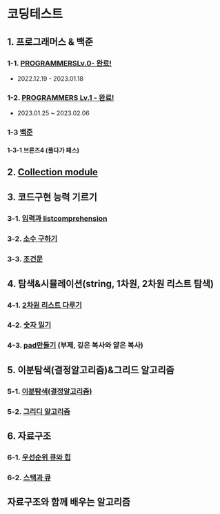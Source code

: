 # 코딩테스트
## 1. 프로그래머스 & 백준
### 1-1. [PROGRAMMERSLv.0- 완료!](https://github.com/potatowon/codingtest/tree/master/programmers_lv0)
- 2022.12.19 - 2023.01.18
### 1-2. [PROGRAMMERS Lv.1 - 완료!](programmerslv1)
- 2023.01.25 ~ 2023.02.06
### 1-3 [백준](코테알고리즘_백준/)
  #### 1-3-1 브론즈4 (풀다가 패스)
  
## 2. [Collection module ](Collection.md)
## 3. 코드구현 능력 기르기
### 3-1. [입력과 listcomprehension](입력과listcomprehension.md)
### 3-2. [소수 구하기](소수(에라토스테네스_체).md)
### 3-3. [조건문](조건문.md)
## 4. 탐색&시뮬레이션(string, 1차원, 2차원 리스트 탐색)
### 4-1. [2차원 리스트 다루기](2차원리스트.md)
### 4-2. [숫자 밀기](숫자밀기.md)
### 4-3. [pad만들기](pad만들기.md) (부제, 깊은 복사와 얕은 복사)
## 5. 이분탐색(결정알고리즘)&그리드 알고리즘
### 5-1. [이분탐색(결정알고리즘)](이분탐색(결정알고리즘).md)
### 5-2. [그리디 알고리즘](그리디알고리즘.md)
## 6. 자료구조
### 6-1. [우선순위 큐와 힙](우선순위_큐와_힙.md)
### 6-2. [스택과 큐](스택과_큐.md)
## 자료구조와 함께 배우는 알고리즘
## 
